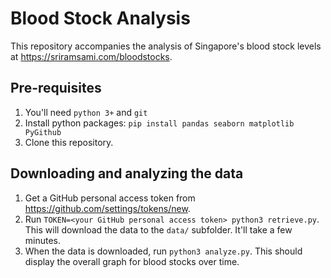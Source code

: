 # Blood Stock Analysis

This repository accompanies the analysis of Singapore's blood stock levels at https://sriramsami.com/bloodstocks.

## Pre-requisites

1. You'll need `python 3+` and `git`
1. Install python packages: `pip install pandas seaborn matplotlib PyGithub`
1. Clone this repository.

## Downloading and analyzing the data

1. Get a GitHub personal access token from https://github.com/settings/tokens/new.
1. Run `TOKEN=<your GitHub personal access token> python3 retrieve.py`. This will download the data to the `data/` subfolder. It'll take a few minutes.
1. When the data is downloaded, run `python3 analyze.py`. This should display the overall graph for blood stocks over time.
